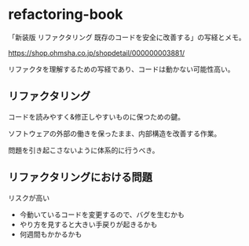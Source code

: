 # refactoring-book

「新装版 リファクタリング 既存のコードを安全に改善する」の写経とメモ。

https://shop.ohmsha.co.jp/shopdetail/000000003881/

リファクタを理解するための写経であり、コードは動かない可能性高い。

## リファクタリング
コードを読みやすく&修正しやすいものに保つための鍵。

ソフトウェアの外部の働きを保ったまま、内部構造を改善する作業。

問題を引き起こさないように体系的に行うべき。

## リファクタリングにおける問題
リスクが高い
- 今動いているコードを変更するので、バグを生むかも
- やり方を見すると大きい手戻りが起きるかも
- 何週間もかかるかも
